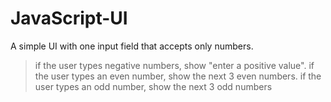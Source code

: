 # JavaScript-UI
A simple UI with one input field that accepts only numbers.
> if the user types negative numbers, show "enter a positive value".
> if the user types an even number, show the next 3 even numbers.
> if the user types an odd number, show the next 3 odd numbers
